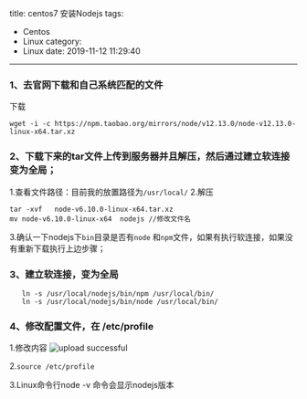 title: centos7 安装Nodejs
tags:
  - Centos
  - Linux
category:
  - Linux
date: 2019-11-12 11:29:40
---
### 1、去官网下载和自己系统匹配的文件

下载
```shell
wget -i -c https://npm.taobao.org/mirrors/node/v12.13.0/node-v12.13.0-linux-x64.tar.xz
```
### 2、下载下来的tar文件上传到服务器并且解压，然后通过建立软连接变为全局；
1.查看文件路径：目前我的放置路径为`/usr/local/`
2.解压
```shell
tar -xvf   node-v6.10.0-linux-x64.tar.xz
mv node-v6.10.0-linux-x64  nodejs //修改文件名
```
3.确认一下nodejs下`bin`目录是否有`node` 和`npm`文件，如果有执行软连接，如果没有重新下载执行上边步骤；

### 3、建立软连接，变为全局
```shell
   ln -s /usr/local/nodejs/bin/npm /usr/local/bin/
   ln -s /usr/local/nodejs/bin/node /usr/local/bin/
```
### 4、修改配置文件，在 /etc/profile
1.修改内容
![upload successful](/images/pasted-23.png)

2.`source /etc/profile`

3.Linux命令行node -v 命令会显示nodejs版本